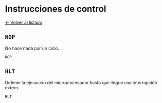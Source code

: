 # Instrucciones de control

[&larr; Volver al listado](./listado)

## `NOP`

No hace nada por un ciclo.

```vonsim
NOP
```

## `HLT`

Detiene la ejecución del microprocesador hasta que llegue una interrupción extern.

```vonsim
HLT
```
